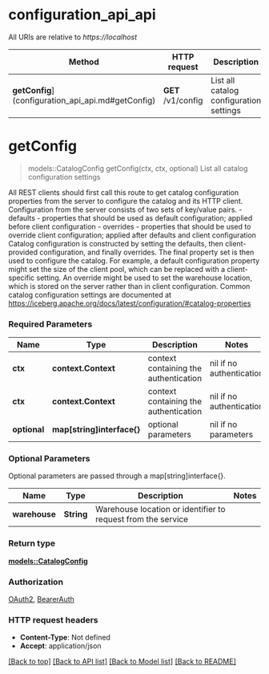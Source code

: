 # configuration_api_api

All URIs are relative to *https://localhost*

Method | HTTP request | Description
------------- | ------------- | -------------
**getConfig**](configuration_api_api.md#getConfig) | **GET** /v1/config | List all catalog configuration settings


# **getConfig**
> models::CatalogConfig getConfig(ctx, ctx, optional)
List all catalog configuration settings

 All REST clients should first call this route to get catalog configuration properties from the server to configure the catalog and its HTTP client. Configuration from the server consists of two sets of key/value pairs. - defaults -  properties that should be used as default configuration; applied before client configuration - overrides - properties that should be used to override client configuration; applied after defaults and client configuration  Catalog configuration is constructed by setting the defaults, then client- provided configuration, and finally overrides. The final property set is then used to configure the catalog.  For example, a default configuration property might set the size of the client pool, which can be replaced with a client-specific setting. An override might be used to set the warehouse location, which is stored on the server rather than in client configuration.  Common catalog configuration settings are documented at https://iceberg.apache.org/docs/latest/configuration/#catalog-properties 

### Required Parameters

Name | Type | Description  | Notes
------------- | ------------- | ------------- | -------------
 **ctx** | **context.Context** | context containing the authentication | nil if no authentication
 **ctx** | **context.Context** | context containing the authentication | nil if no authentication
 **optional** | **map[string]interface{}** | optional parameters | nil if no parameters

### Optional Parameters
Optional parameters are passed through a map[string]interface{}.

Name | Type | Description  | Notes
------------- | ------------- | ------------- | -------------
 **warehouse** | **String**| Warehouse location or identifier to request from the service | 

### Return type

[**models::CatalogConfig**](CatalogConfig.md)

### Authorization

[OAuth2](../README.md#OAuth2), [BearerAuth](../README.md#BearerAuth)

### HTTP request headers

 - **Content-Type**: Not defined
 - **Accept**: application/json

[[Back to top]](#) [[Back to API list]](../README.md#documentation-for-api-endpoints) [[Back to Model list]](../README.md#documentation-for-models) [[Back to README]](../README.md)

